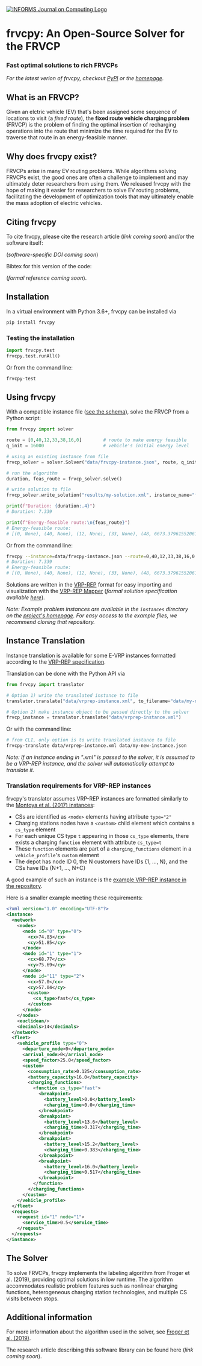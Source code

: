 [![INFORMS Journal on Computing Logo](https://INFORMSJoC.github.io/logos/INFORMS_Journal_on_Computing_Header.jpg)](https://pubsonline.informs.org/journal/ijoc)

# frvcpy: An Open-Source Solver for the FRVCP

### Fast optimal solutions to rich FRVCPs

_For the latest verion of frvcpy, checkout [PyPI](https://pypi.org/project/frvcpy/) or the [homepage](https://github.com/e-VRO/frvcpy)._

## What is an FRVCP?

Given an elctric vehicle (EV) that's been assigned some sequence of locations to visit (a _fixed route_), the __fixed route vehicle charging problem__ (FRVCP) is the problem of finding the optimal insertion of recharging operations into the route that minimize the time required for the EV to traverse that route in an energy-feasible manner.

## Why does frvcpy exist?

FRVCPs arise in many EV routing problems. While algorithms solving FRVCPs exist, the good ones are often a challenge to implement and may ultimately deter researchers from using them. We released frvcpy with the hope of making it easier for researchers to solve EV routing problems, facilitating the development of optimization tools that may ultimately enable the mass adoption of electric vehicles.

## Citing frvcpy

To cite frvcpy, please cite the research article (_link coming soon_) and/or the software itself:

(_software-specific DOI coming soon_)

Bibtex for this version of the code:

(_formal reference coming soon_).

## Installation

In a virtual environment with Python 3.6+, frvcpy can be installed via

```bash
pip install frvcpy
```

### Testing the installation

```python
import frvcpy.test
frvcpy.test.runAll()
```

Or from the command line:

```bash
frvcpy-test
```

## Using frvcpy

With a compatible instance file ([see the schema](./data/frvcpy-instance.schema.json)), solve the FRVCP from a Python script:

```python
from frvcpy import solver

route = [0,40,12,33,38,16,0]        # route to make energy feasible
q_init = 16000                      # vehicle's initial energy level

# using an existing instance from file
frvcp_solver = solver.Solver("data/frvcpy-instance.json", route, q_init)

# run the algorithm
duration, feas_route = frvcp_solver.solve()

# write solution to file
frvcp_solver.write_solution("results/my-solution.xml", instance_name="frvcpy-instance")

print(f"Duration: {duration:.4}")
# Duration: 7.339

print(f"Energy-feasible route:\n{feas_route}")
# Energy-feasible route:
# [(0, None), (40, None), (12, None), (33, None), (48, 6673.379615520617), (38, None), (16, None), (0, None)]
```

Or from the command line:

```bash
frvcpy --instance=data/frvcpy-instance.json --route=0,40,12,33,38,16,0 --qinit=16000 --output=results/my-solution.xml
# Duration: 7.339
# Energy-feasible route:
# [(0, None), (40, None), (12, None), (33, None), (48, 6673.379615520617), (38, None), (16, None), (0, None)]
```

Solutions are written in the [VRP-REP](http://www.vrp-rep.org/) format for easy importing and visualization with the [VRP-REP Mapper](https://vrp-rep.github.io/mapper/) (_formal solution specification available [here](http://www.vrp-rep.org/resources.html)_).

_Note: Example problem instances are available in the `instances` directory on the [project's homepage](https://github.com/e-VRO/frvcpy/). For easy access to the example files, we recommend cloning that repository._

## Instance Translation

Instance translation is available for some E-VRP instances formatted according to the [VRP-REP specification](http://www.vrp-rep.org/resources.html).

Translation can be done with the Python API via

```python
from frvcpy import translator

# Option 1) write the translated instance to file
translator.translate("data/vrprep-instance.xml", to_filename="data/my-new-instance.json")

# Option 2) make instance object to be passed directly to the solver
frvcp_instance = translator.translate("data/vrprep-instance.xml")
```

Or with the command line:

```bash
# from CLI, only option is to write translated instance to file
frvcpy-translate data/vrprep-instance.xml data/my-new-instance.json
```

_Note: If an instance ending in ".xml" is passed to the solver, it is assumed to be a VRP-REP instance, and the solver will automatically attempt to translate it._

### Translation requirements for VRP-REP instances

frvcpy's translator assumes VRP-REP instances are formatted similarly to the [Montoya et al. (2017) instances](http://vrp-rep.org/datasets/item/2016-0020.html):

- CSs are identified as `<node>` elements having attribute `type="2"`
- Charging stations nodes have a `<custom>` child element which contains a `cs_type` element
- For each unique CS type `t` appearing in those `cs_type` elements, there exists a charging `function` element with attribute `cs_type=t`
- These `function` elements are part of a `charging_functions` element in a `vehicle_profile`'s `custom` element
- The depot has node ID 0, the N customers have IDs {1, ..., N}, and the CSs have IDs {N+1, ..., N+C}

A good example of such an instance is the [example VRP-REP instance in the repository](./data/vrprep-instance.xml).

Here is a smaller example meeting these requirements:

```xml
<?xml version="1.0" encoding="UTF-8"?>
<instance>
  <network>
    <nodes>
      <node id="0" type="0">
        <cx>74.83</cx>
        <cy>51.85</cy>
      </node>
      <node id="1" type="1">
        <cx>68.77</cx>
        <cy>75.69</cy>
      </node>
      <node id="11" type="2">
        <cx>57.0</cx>
        <cy>57.04</cy>
        <custom>
          <cs_type>fast</cs_type>
        </custom>
      </node>
    </nodes>
    <euclidean/>
    <decimals>14</decimals>
  </network>
  <fleet>
    <vehicle_profile type="0">
      <departure_node>0</departure_node>
      <arrival_node>0</arrival_node>
      <speed_factor>25.0</speed_factor>
      <custom>
        <consumption_rate>0.125</consumption_rate>
        <battery_capacity>16.0</battery_capacity>
        <charging_functions>
          <function cs_type="fast">
            <breakpoint>
              <battery_level>0.0</battery_level>
              <charging_time>0.0</charging_time>
            </breakpoint>
            <breakpoint>
              <battery_level>13.6</battery_level>
              <charging_time>0.317</charging_time>
            </breakpoint>
            <breakpoint>
              <battery_level>15.2</battery_level>
              <charging_time>0.383</charging_time>
            </breakpoint>
            <breakpoint>
              <battery_level>16.0</battery_level>
              <charging_time>0.517</charging_time>
            </breakpoint>
          </function>
        </charging_functions>
      </custom>
    </vehicle_profile>
  </fleet>
  <requests>
    <request id="1" node="1">
      <service_time>0.5</service_time>
    </request>
  </requests>
</instance>
```

## The Solver

To solve FRVCPs, frvcpy implements the labeling algorithm from Froger et al. (2019), providing optimal solutions in low runtime. The algorithm accommodates realistic problem features such as nonlinear charging functions, heterogeneous charging station technologies, and multiple CS visits between stops.

## Additional information

For more information about the algorithm used in the solver, see [Froger et al. (2019)](https://www.sciencedirect.com/science/article/abs/pii/S0305054818303253).

The research article describing this software library can be found here (_link coming soon_).
